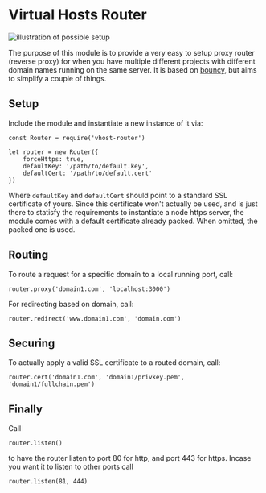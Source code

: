 # Virtual Hosts Router

![illustration of possible setup](https://mwni.io/opensource/node-vhost-router/graphic.png)

The purpose of this module is to provide a very easy to setup proxy router (reverse proxy) for when you have multiple different projects with different domain names running on the same server.
It is based on [bouncy](https://www.npmjs.com/package/bouncy), but aims to simplify a couple of things.

## Setup

Include the module and instantiate a new instance of it via:

    const Router = require('vhost-router')
    
    let router = new Router({
    	forceHttps: true,
    	defaultKey: '/path/to/default.key',
    	defaultCert: '/path/to/default.cert'
    })
Where `defaultKey` and `defaultCert` should point to a standard SSL certificate of yours. Since this certificate won't actually be used, and is just there to statisfy the requirements to instantiate a node https server, the module comes with a default certificate already packed. When omitted, the packed one is used.

## Routing
To route a request for a specific domain to a local running port, call:

    router.proxy('domain1.com', 'localhost:3000')

For redirecting based on domain, call:

    router.redirect('www.domain1.com', 'domain.com')

## Securing

To actually apply a valid SSL certificate to a routed domain, call:

    router.cert('domain1.com', 'domain1/privkey.pem', 'domain1/fullchain.pem')

## Finally
Call

    router.listen()
to have the router listen to port 80 for http, and port 443 for https.
Incase you want it to listen to other ports call

    router.listen(81, 444)
